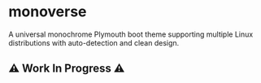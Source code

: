 # monoverse
A universal monochrome Plymouth boot theme supporting multiple Linux distributions with auto-detection and clean design.

## **⚠️ Work In Progress ⚠️**